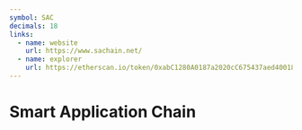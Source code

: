 ```yaml
---
symbol: SAC
decimals: 18
links:
  - name: website
    url: https://www.sachain.net/
  - name: explorer
    url: https://etherscan.io/token/0xabC1280A0187a2020cC675437aed400185F86Db6
---
```


# Smart Application Chain
